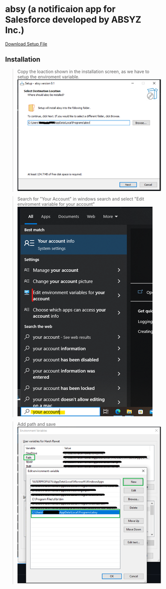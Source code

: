 # absy (a notificaion app for Salesforce developed by ABSYZ Inc.)



[Download Setup File](https://github.com/harshvasisthaa/absy_setup/raw/36e798a37f5a4d5fe3e7be57649b18e60a029de3/absy_setup.exe)


## Installation

> Copy the loaction shown in the installation screen, as we have to setup the enviroment variable.
![installation screen](https://github.com/harshvasisthaa/absy_setup/blob/main/docs/installation.png?raw=true)

> Search for "Your Account" in windows search and select "Edit enviroment variable for your account"
![search env](https://github.com/harshvasisthaa/absy_setup/blob/main/docs/enviroment.png?raw=true)

> Add path and save
![Add Path](https://github.com/harshvasisthaa/absy_setup/blob/main/docs/addPath.png?raw=true)
